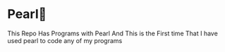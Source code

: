 <h1>Pearl🌈</h1>
This Repo Has Programs with Pearl 
And This is the First time That I have used pearl to code any of my programs
